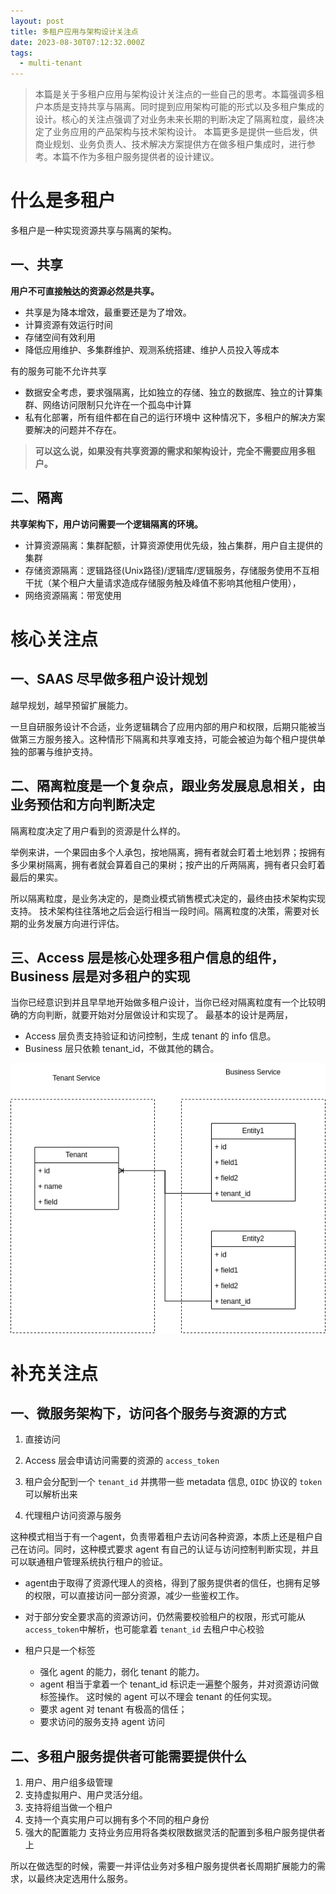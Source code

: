 ```yaml
---
layout: post
title: 多租户应用与架构设计关注点
date: 2023-08-30T07:12:32.000Z
tags:
  - multi-tenant
---
```


> 本篇是关于多租户应用与架构设计关注点的一些自己的思考。本篇强调多租户本质是支持共享与隔离。同时提到应用架构可能的形式以及多租户集成的设计。核心的关注点强调了对业务未来长期的判断决定了隔离粒度，最终决定了业务应用的产品架构与技术架构设计。 本篇更多是提供一些启发，供商业规划、业务负责人、技术解决方案提供方在做多租户集成时，进行参考。本篇不作为多租户服务提供者的设计建议。

# 什么是多租户

多租户是一种实现资源共享与隔离的架构。

## 一、共享

**用户不可直接触达的资源必然是共享。**

- 共享是为降本增效，最重要还是为了增效。
- 计算资源有效运行时间
- 存储空间有效利用
- 降低应用维护、多集群维护、观测系统搭建、维护人员投入等成本

有的服务可能不允许共享

- 数据安全考虑，要求强隔离，比如独立的存储、独立的数据库、独立的计算集群、网络访问限制只允许在一个孤岛中计算
- 私有化部署，所有组件都在自己的运行环境中 这种情况下，多租户的解决方案要解决的问题并不存在。

> **可以这么说，如果没有共享资源的需求和架构设计，完全不需要应用多租户。**

## 二、隔离

**共享架构下，用户访问需要一个逻辑隔离的环境。**

- 计算资源隔离：集群配额，计算资源使用优先级，独占集群，用户自主提供的集群
- 存储资源隔离：逻辑路径(Unix路径)/逻辑库/逻辑服务，存储服务使用不互相干扰（某个租户大量请求造成存储服务触及峰值不影响其他租户使用），
- 网络资源隔离：带宽使用

# 核心关注点

## 一、SAAS 尽早做多租户设计规划

越早规划，越早预留扩展能力。

一旦自研服务设计不合适，业务逻辑耦合了应用内部的用户和权限，后期只能被当做第三方服务接入。这种情形下隔离和共享难支持，可能会被迫为每个租户提供单独的部署与维护支持。

## 二、隔离粒度是一个复杂点，跟业务发展息息相关，由业务预估和方向判断决定

隔离粒度决定了用户看到的资源是什么样的。

举例来讲，一个果园由多个人承包，按地隔离，拥有者就会盯着土地划界；按拥有多少果树隔离，拥有者就会算着自己的果树；按产出的斤两隔离，拥有者只会盯着最后的果实。

所以隔离粒度，是业务决定的，是商业模式销售模式决定的，最终由技术架构实现支持。 技术架构往往落地之后会运行相当一段时间。隔离粒度的决策，需要对长期的业务发展方向进行评估。

## 三、Access 层是核心处理多租户信息的组件，Business 层是对多租户的实现

当你已经意识到并且早早地开始做多租户设计，当你已经对隔离粒度有一个比较明确的方向判断，就要开始对分层做设计和实现了。 最基本的设计是两层，

- Access 层负责支持验证和访问控制，生成 tenant 的 info 信息。
- Business 层只依赖 tenant_id，不做其他的耦合。

![示例图](../images/tenant.png)

# 补充关注点

## 一、微服务架构下，访问各个服务与资源的方式

1. 直接访问
2. Access 层会申请访问需要的资源的 `access_token`
3. 租户会分配到一个 `tenant_id` 并携带一些 metadata 信息, `OIDC` 协议的 `token` 可以解析出来

4. 代理租户访问资源与服务

这种模式相当于有一个agent，负责带着租户去访问各种资源，本质上还是租户自己在访问。同时，这种模式要求 agent 有自己的认证与访问控制判断实现，并且可以联通租户管理系统执行租户的验证。

- agent由于取得了资源代理人的资格，得到了服务提供者的信任，也拥有足够的权限，可以直接访问一部分资源，减少一些鉴权工作。
- 对于部分安全要求高的资源访问，仍然需要校验租户的权限，形式可能从`access_token`中解析，也可能拿着 `tenant_id` 去租户中心校验
- 租户只是一个标签

  - 强化 agent 的能力，弱化 tenant 的能力。
  - agent 相当于拿着一个 tenant_id 标识走一遍整个服务，并对资源访问做标签操作。 这时候的 agent 可以不理会 tenant 的任何实现。
  - 要求 agent 对 tenant 有极高的信任；
  - 要求访问的服务支持 agent 访问

## 二、多租户服务提供者可能需要提供什么

1. 用户、用户组多级管理
2. 支持虚拟用户、用户灵活分组。
3. 支持将组当做一个租户
4. 支持一个真实用户可以拥有多个不同的租户身份
5. 强大的配置能力 支持业务应用将各类权限数据灵活的配置到多租户服务提供者上

所以在做选型的时候，需要一并评估业务对多租户服务提供者长周期扩展能力的需求，以最终决定选用什么服务。
